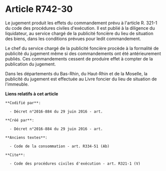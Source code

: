 # Article R742-30

Le jugement produit les effets du commandement prévu à l'article R. 321-1 du code des procédures civiles d'exécution. Il est
publié à la diligence du liquidateur, au service chargé de la publicité foncière du lieu de situation des biens, dans les
conditions prévues pour ledit commandement. 

Le chef du service chargé de la publicité foncière procède à la formalité de publicité du jugement même si des commandements
ont été antérieurement publiés. Ces commandements cessent de produire effet à compter de la publication du jugement. 

Dans les départements du Bas-Rhin, du Haut-Rhin et de la Moselle, la publicité du jugement est effectuée au Livre foncier du
lieu de situation de l'immeuble.

**Liens relatifs à cet article**

	**Codifié par**:

	  - Décret n°2016-884 du 29 juin 2016 - art.

	**Créé par**:

	  - Décret n°2016-884 du 29 juin 2016 - art.

	**Anciens textes**:

	  - Code de la consommation - art. R334-51 (Ab)

	**Cite**:

	  - Code des procédures civiles d'exécution - art. R321-1 (V)

